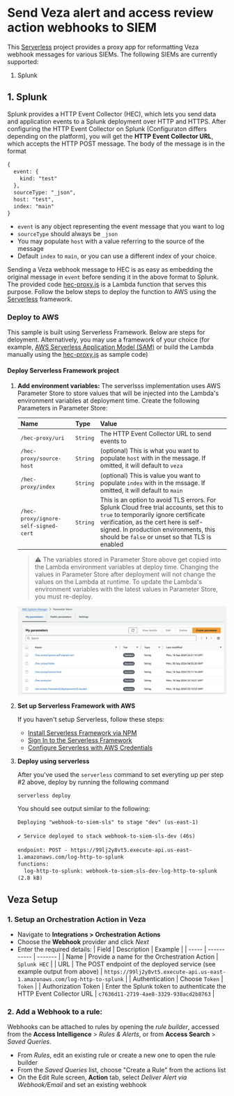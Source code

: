 
# Send Veza alert and access review action webhooks to SIEM

This [Serverless](https://www.serverless.com/) project provides a proxy app for reformatting Veza webhook messages for various SIEMs. The following SIEMs are currently supported:
1. Splunk

## 1. Splunk
Splunk provides a HTTP Event Collector (HEC), which lets you send data and application events to a Splunk deployment over HTTP and HTTPS. After configuring the HTTP Event Collector on Splunk (Configuraton differs depending on the platform), you will get the **HTTP Event Collector URL**, which accepts the HTTP POST message. The body of the message is in the format

```
{
  event: {
    kind: "test"
  },
  sourceType: "_json",
  host: "test",
  index: "main"
}
```
* `event` is any object representing the event message that you want to log
* `sourceType` should always be `_json`
* You may populate `host` with a value referring to the source of the message
* Default `index` to `main`, or you can use a different index of your choice.

Sending a Veza webhook message to HEC is as easy as embedding the original message in `event` before sending it in the above format to Splunk. The provided code [hec-proxy.js](./handlers/hec-proxy.js) is a Lambda function that serves this purpose. Follow the below steps to deploy the function to AWS using the [Serverless](https://www.serverless.com/) framework.

### Deploy to AWS

This sample is built using Serverless Framework. Below are steps for deloyment. Alternatively, you may use a framework of your choice (for example, [AWS Serverless Application Model (SAM)](https://aws.amazon.com/serverless/sam/) or build the Lambda manually using the [hec-proxy.js](./handlers/hec-proxy.js) as sample code)

#### Deploy Serverless Framework project

1. **Add environment variables:**
  The serverlsss implementation uses AWS Parameter Store to store values that will be injected into the Lambda's environment variables at deployment time. Create the following Parameters in Parameter Store:  

    | Name | Type | Value |
    | ---- | ---- | ----- |
    | `/hec-proxy/uri` | `String` | The HTTP Event Collector URL to send events to |
    | `/hec-proxy/source-host` | `String` | (optional) This is what you want to populate `host` with in the message. If omitted, it will default to `veza` |
    | `/hec-proxy/index` | `String` | (optional) This is value you want to populate `index` with in the mssage. If omitted, it will default to `main` |
    | `/hec-proxy/ignore-self-signed-cert` | `String` | This is an option to avoid TLS errors. For Splunk Cloud free trial accounts, set this to `true` to temporarily ignore certificate verification, as the cert here is self-signed. In production environments, this should be `false` or unset so that TLS is enabled |

    > ⚠️ The variables stored in Parameter Store above get copied into the Lambda environment variables at deploy time. Changing the values in Parameter Store after deployment will not change the values on the Lambda at runtime. To update the Lambda's environment variables with the latest values in Parameter Store, you must re-deploy.

    ![screenshot](./img/parameter-store.png)


2. **Set up Serverless Framework with AWS**

    If you haven't setup Serverless, follow these steps: 
    * [Install Serverless Framework via NPM](https://www.serverless.com/framework/docs/getting-started#install-the-serverless-framework-via-npm)
    * [Sign In to the Serverless Framework](https://www.serverless.com/framework/docs/getting-started#signing-in)
    * [Configure Serverless with AWS Credentials](https://www.serverless.com/framework/docs/getting-started#setting-up-aws-credentials)


3. **Deploy using serverless**

    After you've used the `serverless` command to set everyting up per step #2 above, deploy by running the following command

    ```
    serverless deploy
    ```

    You should see output similar to the following: 
    ```
    Deploying "webhook-to-siem-sls" to stage "dev" (us-east-1)

    ✔ Service deployed to stack webhook-to-siem-sls-dev (46s)

    endpoint: POST - https://99lj2y8vt5.execute-api.us-east-1.amazonaws.com/log-http-to-splunk
    functions:
      log-http-to-splunk: webhook-to-siem-sls-dev-log-http-to-splunk (2.8 kB)
    ```

## Veza Setup

### 1. Setup an Orchestration Action in Veza

* Navigate to **Integrations > Orchestration Actions** 
* Choose the **Webhook** provider and click *Next*
* Enter the required details:
  | Field | Description | Example |
  | ----- | ----------- | ------- |
  | Name  | Provide a name for the Orchestration Action | `Splunk HEC` |
  | URL   | The POST endpoint of the deployed service (see example output from above) | `https://99lj2y8vt5.execute-api.us-east-1.amazonaws.com/log-http-to-splunk` |
  | Authentication | Choose `Token` | `Token` |
  | Authorization Token | Enter the Splunk token to authenticate the HTTP Event Collector URL | `c7636d11-2719-4ae8-3329-938acd2b8763` |

### 2. Add a Webhook to a rule:
Webhooks can be attached to rules by opening the *rule builder*, accessed from the **Access Intelligence** > *Rules & Alerts*, or from **Access Search** > *Saved Queries*.
* From *Rules*, edit an existing rule or create a new one to open the rule builder
* From the *Saved Queries* list, choose "Create a Rule" from the actions list
* On the Edit Rule screen, **Action** tab, select *Deliver Alert via Webhook/Email* and set an existing webhook

